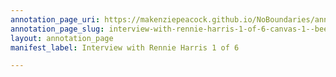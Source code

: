 ```yaml
---
annotation_page_uri: https://makenziepeacock.github.io/NoBoundaries/annotations/interview-with-rennie-harris-1-of-6-canvas-1--beer-doesn-t-do-my-belly-right--.json
annotation_page_slug: interview-with-rennie-harris-1-of-6-canvas-1--beer-doesn-t-do-my-belly-right--
layout: annotation_page
manifest_label: Interview with Rennie Harris 1 of 6

---
```

